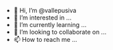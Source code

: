 - 👋 Hi, I’m @vallepusiva
- 👀 I’m interested in ...
- 🌱 I’m currently learning ...
- 💞️ I’m looking to collaborate on ...
- 📫 How to reach me ...

<!---
vallepusiva/vallepusiva is a ✨ special ✨ repository because its `README.md` (this file) appears on your GitHub profile.
You can click the Preview link to take a look at your changes.
--->
